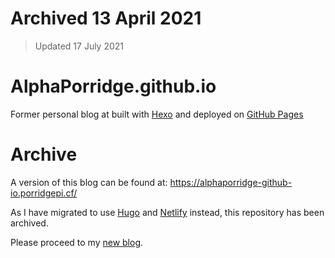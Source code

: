 # Archived 13 April 2021
> Updated 17 July 2021

# AlphaPorridge.github.io

Former personal blog at built with [Hexo](https://hexo.io/) and deployed on [GitHub Pages](https://pages.github.com/)

# Archive

A version of this blog can be found at: https://alphaporridge-github-io.porridgepi.cf/

As I have migrated to use [Hugo](https://gohugo.io/) and [Netlify](https://www.netlify.com/) instead, this repository has been archived.

Please proceed to my [new blog](https://blog.porridgepi.cf/).
